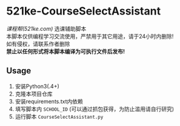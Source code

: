 # 521ke-CourseSelectAssistant

*课程帮(521ke.com)* 选课辅助脚本  
本脚本仅供编程学习交流使用，严禁用于其它用途，请于24小时内删除!  
如有侵权，请联系作者删除  
**禁止以任何形式将本脚本编译为可执行文件后发布!**

## Usage
1. 安装Python3(.4+)
2. 克隆本项目仓库
3. 安装requirements.txt内依赖
4. 填写脚本内 `SCHOOL_ID` (可以通过抓包获得，为防止滥用请自行研究)
5. 运行脚本 `CourseSelectAssistant.py`